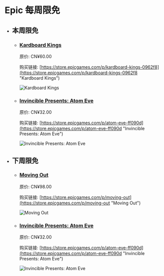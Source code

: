 # Epic 每周限免

- ## 本周限免


  - ### [Kardboard Kings](https://store.epicgames.com/p/kardboard-kings-0962f8 "Kardboard Kings")

    原价: CN¥60.00

    购买链接: [https://store.epicgames.com/p/kardboard-kings-0962f8](https://store.epicgames.com/p/kardboard-kings-0962f8 "Kardboard Kings")

    ![Kardboard Kings](https://cdn1.epicgames.com/spt-assets/16244a18d39c4d30919ead91c7860397/kardboard-kings-ji5l9.png)


  - ### [Invincible Presents: Atom Eve](https://store.epicgames.com/p/atom-eve-ff090d "Invincible Presents: Atom Eve")

    原价: CN¥32.00

    购买链接: [https://store.epicgames.com/p/atom-eve-ff090d](https://store.epicgames.com/p/atom-eve-ff090d "Invincible Presents: Atom Eve")

    ![Invincible Presents: Atom Eve](https://cdn1.epicgames.com/spt-assets/bf00db0c53ad40f09bc1331b34cd58b6/atom-eve-nfh8q.jpg)


- ## 下周限免


  - ### [Moving Out](https://store.epicgames.com/p/moving-out "Moving Out")

    原价: CN¥98.00

    购买链接: [https://store.epicgames.com/p/moving-out](https://store.epicgames.com/p/moving-out "Moving Out")

    ![Moving Out](https://cdn1.epicgames.com/offer/f919a1262081444fb28f0fdef68d6b14/EGS_MovingOut_SMGStudioDevmGames_S1_2560x1440-86272cbdeb4cc4b39f0760ab720ac585)


  - ### [Invincible Presents: Atom Eve](https://store.epicgames.com/p/atom-eve-ff090d "Invincible Presents: Atom Eve")

    原价: CN¥32.00

    购买链接: [https://store.epicgames.com/p/atom-eve-ff090d](https://store.epicgames.com/p/atom-eve-ff090d "Invincible Presents: Atom Eve")

    ![Invincible Presents: Atom Eve](https://cdn1.epicgames.com/spt-assets/bf00db0c53ad40f09bc1331b34cd58b6/atom-eve-nfh8q.jpg)

